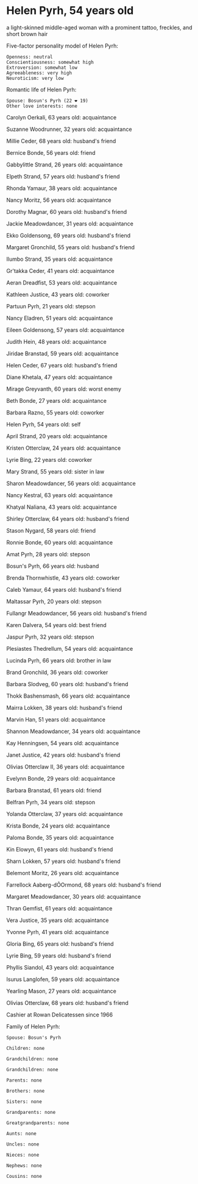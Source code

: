 # Helen Pyrh, 54 years old
a light-skinned middle-aged woman with a prominent tattoo, freckles, and short brown hair

Five-factor personality model of Helen Pyrh:

	Openness: neutral
	Conscientiousness: somewhat high
	Extroversion: somewhat low
	Agreeableness: very high
	Neuroticism: very low


Romantic life of Helen Pyrh:

	Spouse: Bosun's Pyrh (22 ❤ 19)
	Other love interests: none

Carolyn Oerkali, 63 years old: acquaintance

Suzanne Woodrunner, 32 years old: acquaintance

Millie Ceder, 68 years old: husband's friend

Bernice Bonde, 56 years old: friend

Gabbylittle Strand, 26 years old: acquaintance

Elpeth Strand, 57 years old: husband's friend

Rhonda Yamaur, 38 years old: acquaintance

Nancy Moritz, 56 years old: acquaintance

Dorothy Magnar, 60 years old: husband's friend

Jackie Meadowdancer, 31 years old: acquaintance

Ekko Goldensong, 69 years old: husband's friend

Margaret Gronchild, 55 years old: husband's friend

Ilumbo Strand, 35 years old: acquaintance

Gr'takka Ceder, 41 years old: acquaintance

Aeran Dreadfist, 53 years old: acquaintance

Kathleen Justice, 43 years old: coworker

Partuun Pyrh, 21 years old: stepson

Nancy Eladren, 51 years old: acquaintance

Eileen Goldensong, 57 years old: acquaintance

Judith Hein, 48 years old: acquaintance

Jiridae Branstad, 59 years old: acquaintance

Helen Ceder, 67 years old: husband's friend

Diane Khetala, 47 years old: acquaintance

Mirage Greyvanth, 60 years old: worst enemy

Beth Bonde, 27 years old: acquaintance

Barbara Razno, 55 years old: coworker

Helen Pyrh, 54 years old: self

April Strand, 20 years old: acquaintance

Kristen Otterclaw, 24 years old: acquaintance

Lyrie Bing, 22 years old: coworker

Mary Strand, 55 years old: sister in law

Sharon Meadowdancer, 56 years old: acquaintance

Nancy Kestral, 63 years old: acquaintance

Khatyal Naliana, 43 years old: acquaintance

Shirley Otterclaw, 64 years old: husband's friend

Stason Nygard, 58 years old: friend

Ronnie Bonde, 60 years old: acquaintance

Amat Pyrh, 28 years old: stepson

Bosun's Pyrh, 66 years old: husband

Brenda Thornwhistle, 43 years old: coworker

Caleb Yamaur, 64 years old: husband's friend

Maltassar Pyrh, 20 years old: stepson

Fullangr Meadowdancer, 56 years old: husband's friend

Karen Dalvera, 54 years old: best friend

Jaspur Pyrh, 32 years old: stepson

Plesiastes Thedrellum, 54 years old: acquaintance

Lucinda Pyrh, 66 years old: brother in law

Brand Gronchild, 36 years old: coworker

Barbara Slodveg, 60 years old: husband's friend

Thokk Bashensmash, 66 years old: acquaintance

Mairra Lokken, 38 years old: husband's friend

Marvin Han, 51 years old: acquaintance

Shannon Meadowdancer, 34 years old: acquaintance

Kay Henningsen, 54 years old: acquaintance

Janet Justice, 42 years old: husband's friend

Olivias Otterclaw II, 36 years old: acquaintance

Evelynn Bonde, 29 years old: acquaintance

Barbara Branstad, 61 years old: friend

Belfran Pyrh, 34 years old: stepson

Yolanda Otterclaw, 37 years old: acquaintance

Krista Bonde, 24 years old: acquaintance

Paloma Bonde, 35 years old: acquaintance

Kin Elowyn, 61 years old: husband's friend

Sharn Lokken, 57 years old: husband's friend

Belemont Moritz, 26 years old: acquaintance

Farrellock Aaberg-dÕOrmond, 68 years old: husband's friend

Margaret Meadowdancer, 30 years old: acquaintance

Thran Gemfist, 61 years old: acquaintance

Vera Justice, 35 years old: acquaintance

Yvonne Pyrh, 41 years old: acquaintance

Gloria Bing, 65 years old: husband's friend

Lyrie Bing, 59 years old: husband's friend

Phyllis Siandol, 43 years old: acquaintance

Isurus Langlofen, 59 years old: acquaintance

Yearling Mason, 27 years old: acquaintance

Olivias Otterclaw, 68 years old: husband's friend

Cashier at Rowan Delicatessen since 1966


Family of Helen Pyrh:

	Spouse: Bosun's Pyrh

	Children: none

	Grandchildren: none

	Grandchildren: none

	Parents: none

	Brothers: none

	Sisters: none

	Grandparents: none

	Greatgrandparents: none

	Aunts: none

	Uncles: none

	Nieces: none

	Nephews: none

	Cousins: none

